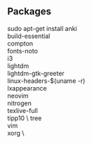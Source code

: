 ## Packages
sudo apt-get install anki \
    build-essential \
    compton \
    fonts-noto \
    i3 \
    lightdm \
    lightdm-gtk-greeter \
    linux-headers-$(uname -r) \
    lxappearance \
    neovim \
    nitrogen \
    texlive-full \
    tipp10 \ 
    tree \
    vim \
    xorg \

